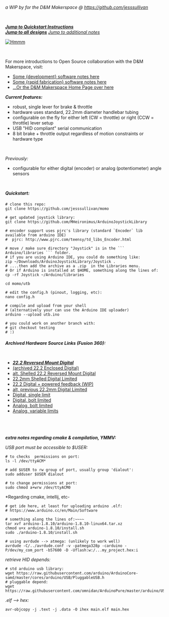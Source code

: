 # 

<br>
        
*a WIP by for the D&M Makerspace @ https://github.com/jesssullivan*
        
<br>

[***Jump to Quickstart Instructions***](#quickstart)  
[***Jump to all designs***](#drawings)
[*Jump to additional notes*](#notes)



[![Hmmm](http://img.youtube.com/vi/Bt2yWvXx7MU/0.jpg)](https://www.youtube.com/watch?v=Bt2yWvXx7MU "Um...")


<br>

For more introductions to Open Source collaboration with the D&M Makerspace, visit:       
- [Some {development} software notes here](https://github.com/PSU-HC/home-wiki/wiki/Developer-Student-Software)
- [Some {rapid fabrication} software notes here](https://github.com/PSU-HC/home-wiki/wiki/CAD-CAM-Student-Software)
- [...Or the D&M Makerspace Home Page over here](https://makerspace.plymouthcreate.net/)
 
 
***Current features:***           
        
- robust, single lever for brake & throttle     
- hardware uses standard, 22.2mm diameter handlebar tubing  
- configurable on the fly for either left (CW = throttle) or right (CCW = throttle) lever setup    
- USB "HID compliant" serial communication  
- 8 bit brake + throttle output regardless of motion constraints or hardware type       

<br>
    
*Previously:*
- configurable for either digital (encoder) or analog (potentiometer) angle sensors

<br>     

***Quickstart:***   <br>

<h4 id="quickstart"> </h4>     

```shell script
# clone this repo:
git clone https://github.com/jesssullivan/momo 

# get updated joystick library:
git clone https://github.com/MHeironimus/ArduinoJoystickLibrary 

# encoder support uses pjrc's library (standard `Encoder` lib available from arduino IDE)
#  pjrc: http://www.pjrc.com/teensy/td_libs_Encoder.html

# move / make sure directory "Joystick" is in the ``` Arduino/libraries ``` folder.  
# if you are using Arduino IDE, you could do something like:
zip ~/Downloads/ArduinoJoystickLibrary/Joystick .
# ....then add the archive as a .zip  in the Libraries menu.  
# Or if Arduino is installed at $HOME, something along the lines of:
cp -rf Joystick ~/Arduino/libraries 

cd momo/utb

# edit the config.h (pinout, logging, etc):
nano config.h

# compile and upload from your shell
# (alternatively your can use the Arduino IDE uploader)
arduino --upload utb.ino

# you could work on another branch with:
# git checkout testing
# :)
```
    
<h4 id="drawings"> </h4>     

***Archived Hardware Source Links (Fusion 360):***

<br>
 
- ***[22.2 Reversed Mount Digital](https://a360.co/32xEzMR)***
- [(archived 22.2 Enclosed Digital)](https://a360.co/2PidrMl)
- [alt. Shelled 22.2 Reversed Mount Digital](https://a360.co/2VeH4Sv)
- [22.2mm Shelled Digital Limited](https://a360.co/39VZawA)
- [22.2 Digital + powered feedback (WIP)](https://a360.co/2P3snh5)
- [alt, previous 22.2mm Digital Limited](https://a360.co/2vDDMxk)
- [Digital, single limit](https://myhub.autodesk360.com/ue2819a04/shares/public/SH56a43QTfd62c1cd968133e296ee005ddd1)
- [Digital, bolt limited](https://myhub.autodesk360.com/ue2819a04/shares/public/SH56a43QTfd62c1cd9682a1ff9148d0f03e5)
- [Analog, bolt limited](https://a360.co/2Rb2a1w)
- [Analog, variable limits](https://a360.co/30D7Ft9)

<br>
<br>
        
        
<h4 id="notes"> </h4>     

***extra notes regarding cmake & compilation, YMMV:***     
    
*USB port must be accessible to $USER:*
```
# to checks  permissions on port:
ls -l /dev/ttyACM*

# add $USER to rw group of port, usually group 'dialout':
sudo adduser $USER dialout

# to change permissions at port:
sudo chmod a+wrw /dev/ttyACM0
```
    
*Regarding cmake, intellij, etc-
    
```shell script
# get ide here, at least for uploading arduino .elf:
# https://www.arduino.cc/en/Main/Software

# something along the lines of:~~~~
tar xvf arduino-1.8.10/arduino-1.8.10-linux64.tar.xz 
chmod u+x arduino-1.8.10/install.sh
sudo ./arduino-1.8.10/install.sh

# using avrdude --> atmega: (unlikely to work well)
avrdude -C/../avrdude.conf -v -patmega328p -carduino -P/dev/my_com_port -b57600 -D -Uflash:w:/...my_project.hex:i
``` 
    
*retrieve HID depends:*
```shell script
# std arduino usb library:
wget https://raw.githubusercontent.com/arduino/ArduinoCore-samd/master/cores/arduino/USB/PluggableUSB.h
# pluggable depend:
wget https://raw.githubusercontent.com/omnidan/ArduinoPure/master/arduino/USBAPI.h
```
    
*.elf --> hex:*
``` shell script
avr-objcopy -j .text -j .data -O ihex main.elf main.hex
```     
